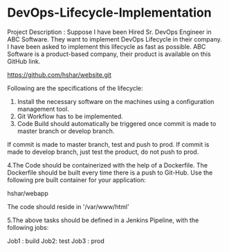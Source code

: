 # DevOps-Lifecycle-Implementation

Project Description :
Suppose I have been Hired Sr. DevOps Engineer in ABC Software. They want to implement DevOps Lifecycle in their company. I have been asked to implement this lifecycle as fast as possible. ABC Software is a product-based company, their product is available on this GitHub link.
 
https://github.com/hshar/website.git

Following are the specifications of the lifecycle:
 
1. Install the necessary software on the machines using a configuration management tool. 
2. Git Workflow has to be implemented.
3. Code Build should automatically be triggered once commit is made to master branch or develop branch.

If commit is made to master branch, test and push to prod. 
If commit is made to develop branch, just test the product, do not push to prod.

4.The Code should be containerized with the help of a Dockerfile. The Dockerfile should be built every time there is a push to Git-Hub. Use the following pre built container for your application:

hshar/webapp

The code should reside in '/var/www/html'
 
5.The above tasks should be defined in a Jenkins Pipeline, with the following jobs:
 
Job1 : build 
Job2: test 
Job3 : prod
